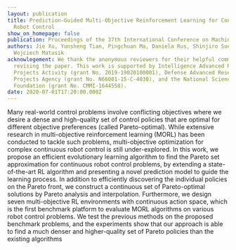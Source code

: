 ```yaml
---
layout: publication
title: Prediction-Guided Multi-Objective Reinforcement Learning for Continuous
  Robot Control
show_on_homepage: false
publication: Proceedings of the 37th International Conference on Machine Learning (ICML)
authors: Jie Xu, Yunsheng Tian, Pingchuan Ma, Daniela Rus, Shinjiro Sueda,
  Wojciech Matusik
acknowlegement: We thank the anonymous reviewers for their helpful comments in
  revising the paper. This work is supported by Intelligence Advanced Research
  Projects Activity (grant No. 2019-19020100001), Defense Advanced Research
  Projects Agency (grant No. N66001-15-C-4030), and the National Science
  Foundation (grant No. CMMI-1644558).
date: 2020-07-01T17:20:00.000Z
---
```

Many real-world control problems involve conflicting objectives where we desire a dense and high-quality set of control policies that are optimal for different objective preferences (called Pareto-optimal). While extensive research in multi-objective reinforcement learning (MORL) has been conducted to tackle such problems, multi-objective optimization for complex continuous robot control is still under-explored. In this work, we propose an efficient evolutionary learning algorithm to find the Pareto set approximation for continuous robot control problems, by extending a state-of-the-art RL algorithm and presenting a novel prediction model to guide the learning process. In addition to efficiently discovering the individual policies on the Pareto front, we construct a continuous set of Pareto-optimal solutions by Pareto analysis and interpolation. Furthermore, we design seven multi-objective RL environments with continuous action space, which is the first benchmark platform to evaluate MORL algorithms on various robot control problems. We test the previous methods on the proposed benchmark problems, and the experiments show that our approach is able to find a much denser and higher-quality set of Pareto policies than the existing algorithms